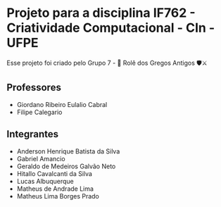 # Projeto para a disciplina IF762 - Criatividade Computacional - CIn - UFPE

Esse projeto foi criado pelo Grupo 7 - 📜 Rolê dos Gregos Antigos 🛡⚔

## Professores
* Giordano Ribeiro Eulalio Cabral
* Filipe Calegario

## Integrantes
* Anderson Henrique Batista da Silva
* Gabriel Amancio
* Geraldo de Medeiros Galvão Neto
* Hitallo Cavalcanti da Silva
* Lucas Albuquerque
* Matheus de Andrade Lima
* Matheus Lima Borges Prado